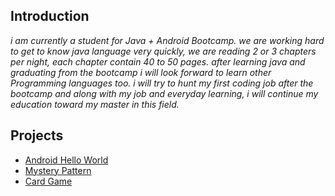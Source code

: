 
## Introduction

_i am currently a student for Java + Android Bootcamp.
we are working hard to get to know java language very quickly, we are reading 2 or 3 chapters per night, each chapter contain 40 to 50 pages.
after learning java and graduating from the bootcamp i will look forward to learn other Programming languages too.
i will try to hunt my first coding job after the bootcamp and along with my job and everyday learning, i will continue my education toward my master in this field._


## Projects


* [Android Hello World](https://github.com/Jawidmohammadi/android-hello-world)
* [Mystery Pattern](git@github.com:Jawidmohammadi/mystery-pattern.git)
* [Card Game](git@github.com:Jawidmohammadi/cards.git)